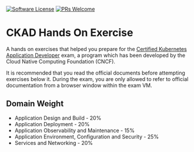 [![Software License](https://img.shields.io/badge/license-MIT-brightgreen.svg?style=flat-square)](LICENSE)
[![PRs Welcome](https://img.shields.io/badge/PRs-welcome-brightgreen.svg?style=flat-square)](http://makeapullrequest.com)

# CKAD Hands On Exercise

A hands on exercises that helped you prepare for the [Certified Kubernetes Application Developer](https://www.cncf.io/certification/ckad/) exam, a program which has been developed by the Cloud Native Computing Foundation (CNCF).

It is recommended that you read the official documents before attempting exercises below it.
During the exam, you are only allowed to refer to official documentation from a browser window within the exam VM.

## Domain Weight

- Application Design and Build - 20%
- Application Deployment - 20%
- Application Observability and Maintenance - 15%
- Application Environment, Configuration and Security - 25%
- Services and Networking - 20%
